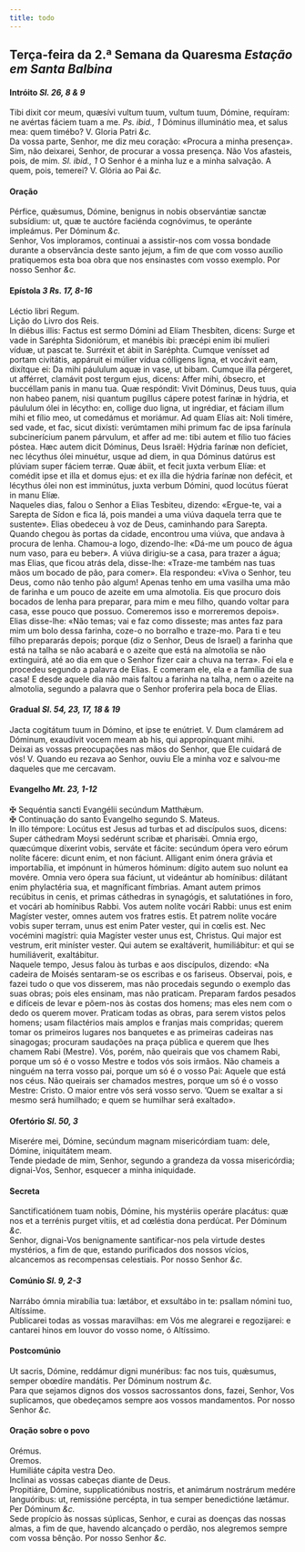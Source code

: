 ```yaml
---
title: todo
---
```

<h2 class="text-center">Terça-feira da 2.ª Semana da Quaresma <em>Estação em Santa Balbina</em></h2>

<h4 class="text-center">Intróito <em>Sl. 26, 8 & 9</em></h4>
<div class="container-fluid">
<div class="row">
<div class="dropcap text-justify">
Tibi dixit cor meum, quæsívi vultum tuum, vultum tuum, Dómine, requíram: ne avértas fáciem tuam a me. <em>Ps. ibid., 1</em> Dóminus illuminátio mea, et salus mea: quem timébo?
V. Gloria Patri <em>&c.</em>
</div>
<div class="dropcap text-justify">
Da vossa parte, Senhor, me diz meu coração: «Procura a minha presença». Sim, não deixarei, Senhor, de procurar a vossa presença. Não Vos afasteis, pois, de mim. <em>Sl. ibid., 1</em> O Senhor é a minha luz e a minha salvação. A quem, pois, temerei?
V. Glória ao Pai <em>&c.</em>
</div>
</div>
</div>

<h4 class="text-center">Oração</h4>
<div class="container-fluid">
<div class="row">
<div class="dropcap text-justify">
Pérfice, quǽsumus, Dómine, benignus in nobis observántiæ sanctæ subsídium: ut, quæ te auctóre faciénda cognóvimus, te operánte impleámus. Per Dóminum <em>&c.</em>
</div>
<div class="dropcap text-justify">
Senhor, Vos imploramos, continuai a assistir-nos com vossa bondade durante a observância deste santo jejum, a fim de que com vosso auxílio pratiquemos esta boa obra que nos ensinastes com vosso exemplo. Por nosso Senhor <em>&c.</em>
</div>
</div>
</div>

<h4 class="text-center">Epístola <em>3 Rs. 17, 8-16</em></h4>
<div class="container-fluid">
<div class="row">
<div class="text-justify">
Léctio libri Regum.
</div>
<div class="text-justify">
Lição do Livro dos Reis.
</div>
<div class="dropcap text-justify">
In diébus illis: Factus est sermo Dómini ad Elíam Thesbíten, dicens: Surge et vade in Saréphta Sidoniórum, et manébis ibi: præcépi enim ibi mulíeri víduæ, ut pascat te. Surréxit et ábiit in Saréphta. Cumque venísset ad portam civitátis, appáruit ei múlier vídua cólligens ligna, et vocávit eam, dixítque ei: Da mihi páululum aquæ in vase, ut bibam. Cumque illa pérgeret, ut afférret, clamávit post tergum ejus, dicens: Affer mihi, óbsecro, et buccéllam panis in manu tua. Quæ respóndit: Vivit Dóminus, Deus tuus, quia non habeo panem, nisi quantum pugíllus cápere potest farínæ in hýdria, et páululum ólei in lécytho: en, collige duo ligna, ut ingrédiar, et fáciam illum mihi et fílio meo, ut comedámus et moriámur. Ad quam Elías ait: Noli timére, sed vade, et fac, sicut dixísti: verúmtamen mihi primum fac de ipsa farínula subcinerícium panem párvulum, et affer ad me: tibi autem et fílio tuo fácies póstea. Hæc autem dicit Dóminus, Deus Israël: Hýdria farínæ non defíciet, nec lécythus ólei minuétur, usque ad diem, in qua Dóminus datúrus est plúviam super fáciem terræ. Quæ ábiit, et fecit juxta verbum Elíæ: et comédit ipse et illa et domus ejus: et ex illa die hýdria farínæ non defécit, et lécythus ólei non est imminútus, juxta verbum Dómini, quod locútus fúerat in manu Elíæ.
</div>
<div class="dropcap text-justify">
Naqueles dias, falou o Senhor a Elias Tesbiteu, dizendo: «Ergue-te, vai a Sarepta de Sídon e fica lá, pois mandei a uma viúva daquela terra que te sustente». Elias obedeceu à voz de Deus, caminhando para Sarepta. Quando chegou às portas da cidade, encontrou uma viúva, que andava à procura de lenha. Chamou-a logo, dizendo-lhe: «Dá-me um pouco de água num vaso, para eu beber». A viúva dirigiu-se a casa, para trazer a água; mas Elias, que ficou atrás dela, disse-lhe: «Traze-me também nas tuas mãos um bocado de pão, para comer». Ela respondeu: «Viva o Senhor, teu Deus, como não tenho pão algum! Apenas tenho em uma vasilha uma mão de farinha e um pouco de azeite em uma almotolia. Eis que procuro dois bocados de lenha para preparar, para mim e meu filho, quando voltar para casa, esse pouco que possuo. Comeremos isso e morreremos depois». Elias disse-lhe: «Não temas; vai e faz como disseste; mas antes faz para mim um bolo dessa farinha, coze-o no borralho e traze-mo. Para ti e teu filho prepararás depois; porque (diz o Senhor, Deus de Israel) a farinha que está na talha se não acabará e o azeite que está na almotolia se não extinguirá, até ao dia em que o Senhor fizer cair a chuva na terra». Foi ela e procedeu segundo a palavra de Elias. E comeram ele, ela e a família de sua casa! E desde aquele dia não mais faltou a farinha na talha, nem o azeite na almotolia, segundo a palavra que o Senhor proferira pela boca de Elias.
</div>
</div>
</div>

<h4 class="text-center">Gradual <em>Sl. 54, 23, 17, 18 & 19</em></h4>
<div class="container-fluid">
<div class="row">
<div class="dropcap text-justify">
Jacta cogitátum tuum in Dómino, et ipse te enútriet. V. Dum clamárem ad Dóminum, exaudívit vocem meam ab his, qui appropínquant mihi.
</div>
<div class="dropcap text-justify">
Deixai as vossas preocupações nas mãos do Senhor, que Ele cuidará de vós! V. Quando eu rezava ao Senhor, ouviu Ele a minha voz e salvou-me daqueles que me cercavam.
</div>
</div>
</div>

<h4 class="text-center">Evangelho <em>Mt. 23, 1-12</em></h4>
<div class="container-fluid">
<div class="row">
<div class="text-justify">
<span class="text-danger">&#10016;</span> Sequéntia sancti Evangélii secúndum Matthǽum.
</div>
<div class="text-justify">
<span class="text-danger">&#10016;</span> Continuação do santo Evangelho segundo S. Mateus.
</div>
<div class="dropcap text-justify">
In illo témpore: Locútus est Jesus ad turbas et ad discípulos suos, dicens: Super cáthedram Moysi sedérunt scribæ et pharisǽi. Omnia ergo, quæcúmque díxerint vobis, serváte et fácite: secúndum ópera vero eórum nolíte fácere: dicunt enim, et non fáciunt. Alligant enim ónera grávia et importabília, et impónunt in húmeros hóminum: dígito autem suo nolunt ea movére. Omnia vero ópera sua fáciunt, ut videántur ab homínibus: dilátant enim phylactéria sua, et magníficant fímbrias. Amant autem primos recúbitus in cenis, et primas cáthedras in synagógis, et salutatiónes in foro, et vocári ab homínibus Rabbi. Vos autem nolíte vocári Rabbi: unus est enim Magíster vester, omnes autem vos fratres estis. Et patrem nolíte vocáre vobis super terram, unus est enim Pater vester, qui in cœlis est. Nec vocémini magístri: quia Magíster vester unus est, Christus. Qui major est vestrum, erit miníster vester. Qui autem se exaltáverit, humiliábitur: et qui se humiliáverit, exaltábitur.
</div>
<div class="dropcap text-justify">
Naquele tempo, Jesus falou às turbas e aos discípulos, dizendo: «Na cadeira de Moisés sentaram-se os escribas e os fariseus. Observai, pois, e fazei tudo o que vos disserem, mas não procedais segundo o exemplo das suas obras; pois eles ensinam, mas não praticam. Preparam fardos pesados e difíceis de levar e põem-nos às costas dos homens; mas eles nem com o dedo os querem mover. Praticam todas as obras, para serem vistos pelos homens; usam filactérios mais amplos e franjas mais compridas; querem tomar os primeiros lugares nos banquetes e as primeiras cadeiras nas sinagogas; procuram saudações na praça pública e querem que lhes chamem Rabi (Mestre). Vós, porém, não queirais que vos chamem Rabi, porque um só é o vosso Mestre e todos vós sois irmãos. Não chameis a ninguém na terra vosso pai, porque um só é o vosso Pai: Aquele que está nos céus. Não queirais ser chamados mestres, porque um só é o vosso Mestre: Cristo. O maior entre vós será vosso servo. ’Quem se exaltar a si mesmo será humilhado; e quem se humilhar será exaltado».
</div>
</div>
</div>

<h4 class="text-center">Ofertório <em>Sl. 50, 3</em></h4>
<div class="container-fluid">
<div class="row">
<div class="dropcap text-justify">
Miserére mei, Dómine, secúndum magnam misericórdiam tuam: dele, Dómine, iniquitátem meam.
</div>
<div class="dropcap text-justify">
Tende piedade de mim, Senhor, segundo a grandeza da vossa misericórdia; dignai-Vos, Senhor, esquecer a minha iniquidade.
</div>
</div>
</div>

<h4 class="text-center">Secreta</h4>
<div class="container-fluid">
<div class="row">
<div class="dropcap text-justify">
Sanctificatiónem tuam nobis, Dómine, his mystériis operáre placátus: quæ nos et a terrénis purget vítiis, et ad cœléstia dona perdúcat. Per Dóminum <em>&c.</em>
</div>
<div class="dropcap text-justify">
Senhor, dignai-Vos benignamente santificar-nos pela virtude destes mystérios, a fim de que, estando purificados dos nossos vícios, alcancemos as recompensas celestiais. Por nosso Senhor <em>&c.</em>
</div>
</div>
</div>

<h4 class="text-center">Comúnio <em>Sl. 9, 2-3</em></h4>
<div class="container-fluid">
<div class="row">
<div class="dropcap text-justify">
Narrábo ómnia mirabília tua: lætábor, et exsultábo in te: psallam nómini tuo, Altíssime.
</div>
<div class="dropcap text-justify">
Publicarei todas as vossas maravilhas: em Vós me alegrarei e regozijarei: e cantarei hinos em louvor do vosso nome, ó Altíssimo.
</div>
</div>
</div>

<h4 class="text-center">Postcomúnio</h4>
<div class="container-fluid">
<div class="row">
<div class="dropcap text-justify">
Ut sacris, Dómine, reddámur digni munéribus: fac nos tuis, quǽsumus, semper obœdíre mandátis. Per Dóminum nostrum <em>&c.</em>
</div>
<div class="dropcap text-justify">
Para que sejamos dignos dos vossos sacrossantos dons, fazei, Senhor, Vos suplicamos, que obedeçamos sempre aos vossos mandamentos. Por nosso Senhor <em>&c.</em>
</div>
</div>
</div>

<h4 class="text-center">Oração sobre o povo</h4>
<div class="container-fluid">
<div class="row">
<div class="text-danger text-center"> Orémus.</div>
<div class="text-danger text-center"> Oremos.</div>
<div class="text-justify">
Humiliáte cápita vestra Deo.
</div>
<div class="text-justify">
Inclinai as vossas cabeças diante de Deus.
</div>
<div class="text-justify">
Propitiáre, Dómine, supplicatiónibus nostris, et animárum nostrárum medére languóribus: ut, remissióne percépta, in tua semper benedictióne lætámur. Per Dóminum <em>&c.</em>
</div>
<div class="text-justify">
Sede propício às nossas súplicas, Senhor, e curai as doenças das nossas almas, a fim de que, havendo alcançado o perdão, nos alegremos sempre com vossa bênção. Por nosso Senhor <em>&c.</em>
</div>
</div>
</div>
